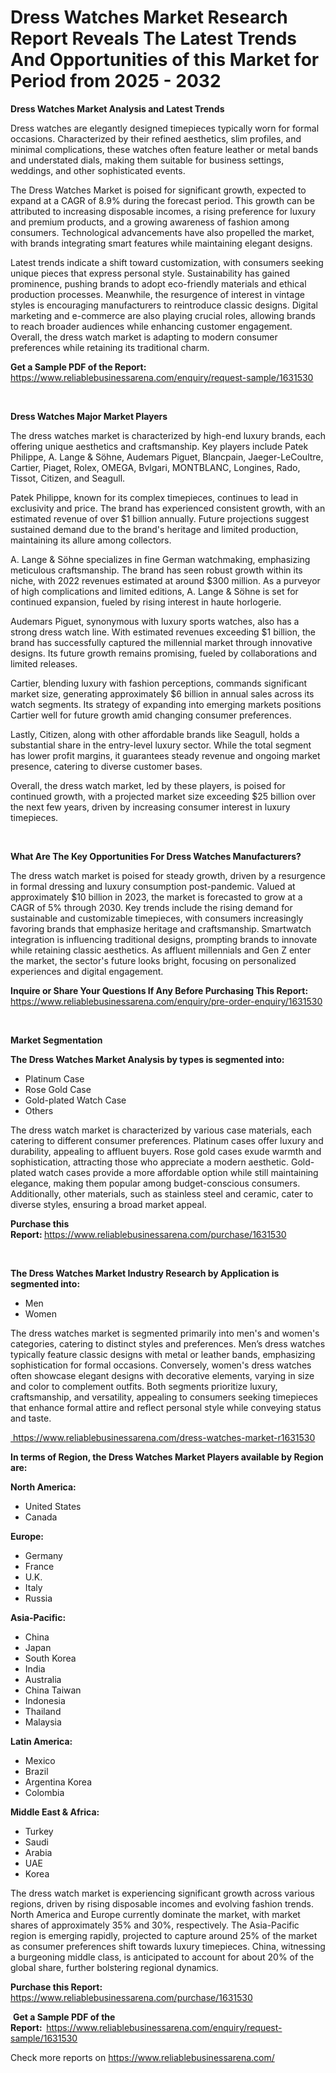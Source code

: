 <p><h1>Dress Watches Market Research Report Reveals The Latest Trends And Opportunities of this Market for Period from 2025 - 2032</h1></p><p><strong>Dress Watches Market Analysis and Latest Trends</strong></p>
<p><p>Dress watches are elegantly designed timepieces typically worn for formal occasions. Characterized by their refined aesthetics, slim profiles, and minimal complications, these watches often feature leather or metal bands and understated dials, making them suitable for business settings, weddings, and other sophisticated events.</p><p>The Dress Watches Market is poised for significant growth, expected to expand at a CAGR of 8.9% during the forecast period. This growth can be attributed to increasing disposable incomes, a rising preference for luxury and premium products, and a growing awareness of fashion among consumers. Technological advancements have also propelled the market, with brands integrating smart features while maintaining elegant designs.</p><p>Latest trends indicate a shift toward customization, with consumers seeking unique pieces that express personal style. Sustainability has gained prominence, pushing brands to adopt eco-friendly materials and ethical production processes. Meanwhile, the resurgence of interest in vintage styles is encouraging manufacturers to reintroduce classic designs. Digital marketing and e-commerce are also playing crucial roles, allowing brands to reach broader audiences while enhancing customer engagement. Overall, the dress watch market is adapting to modern consumer preferences while retaining its traditional charm.</p></p>
<p><strong>Get a Sample PDF of the Report:&nbsp;</strong> <a href="https://www.reliablebusinessarena.com/enquiry/request-sample/1631530?utm_campaign=3272&utm_medium=2&utm_source=Github&utm_content=ia&utm_term=05042025&utm_id=dress-watches">https://www.reliablebusinessarena.com/enquiry/request-sample/1631530</a></p>
<p>&nbsp;</p>
<p><strong>Dress Watches Major Market Players</strong></p>
<p><p>The dress watches market is characterized by high-end luxury brands, each offering unique aesthetics and craftsmanship. Key players include Patek Philippe, A. Lange & Söhne, Audemars Piguet, Blancpain, Jaeger-LeCoultre, Cartier, Piaget, Rolex, OMEGA, Bvlgari, MONTBLANC, Longines, Rado, Tissot, Citizen, and Seagull.</p><p>Patek Philippe, known for its complex timepieces, continues to lead in exclusivity and price. The brand has experienced consistent growth, with an estimated revenue of over $1 billion annually. Future projections suggest sustained demand due to the brand's heritage and limited production, maintaining its allure among collectors.</p><p>A. Lange & Söhne specializes in fine German watchmaking, emphasizing meticulous craftsmanship. The brand has seen robust growth within its niche, with 2022 revenues estimated at around $300 million. As a purveyor of high complications and limited editions, A. Lange & Söhne is set for continued expansion, fueled by rising interest in haute horlogerie.</p><p>Audemars Piguet, synonymous with luxury sports watches, also has a strong dress watch line. With estimated revenues exceeding $1 billion, the brand has successfully captured the millennial market through innovative designs. Its future growth remains promising, fueled by collaborations and limited releases.</p><p>Cartier, blending luxury with fashion perceptions, commands significant market size, generating approximately $6 billion in annual sales across its watch segments. Its strategy of expanding into emerging markets positions Cartier well for future growth amid changing consumer preferences.</p><p>Lastly, Citizen, along with other affordable brands like Seagull, holds a substantial share in the entry-level luxury sector. While the total segment has lower profit margins, it guarantees steady revenue and ongoing market presence, catering to diverse customer bases. </p><p>Overall, the dress watch market, led by these players, is poised for continued growth, with a projected market size exceeding $25 billion over the next few years, driven by increasing consumer interest in luxury timepieces.</p></p>
<p>&nbsp;</p>
<p><strong>What Are The Key Opportunities For Dress Watches Manufacturers?</strong></p>
<p><p>The dress watch market is poised for steady growth, driven by a resurgence in formal dressing and luxury consumption post-pandemic. Valued at approximately $10 billion in 2023, the market is forecasted to grow at a CAGR of 5% through 2030. Key trends include the rising demand for sustainable and customizable timepieces, with consumers increasingly favoring brands that emphasize heritage and craftsmanship. Smartwatch integration is influencing traditional designs, prompting brands to innovate while retaining classic aesthetics. As affluent millennials and Gen Z enter the market, the sector's future looks bright, focusing on personalized experiences and digital engagement.</p></p>
<p><strong>Inquire or Share Your Questions If Any Before Purchasing This Report:</strong> <a href="https://www.reliablebusinessarena.com/enquiry/pre-order-enquiry/1631530?utm_campaign=3272&utm_medium=2&utm_source=Github&utm_content=ia&utm_term=05042025&utm_id=dress-watches">https://www.reliablebusinessarena.com/enquiry/pre-order-enquiry/1631530</a></p>
<p>&nbsp;</p>
<p><strong>Market Segmentation</strong></p>
<p><strong>The Dress Watches Market Analysis by types is segmented into:</strong></p>
<p><ul><li>Platinum Case</li><li>Rose Gold Case</li><li>Gold-plated Watch Case</li><li>Others</li></ul></p>
<p><p>The dress watch market is characterized by various case materials, each catering to different consumer preferences. Platinum cases offer luxury and durability, appealing to affluent buyers. Rose gold cases exude warmth and sophistication, attracting those who appreciate a modern aesthetic. Gold-plated watch cases provide a more affordable option while still maintaining elegance, making them popular among budget-conscious consumers. Additionally, other materials, such as stainless steel and ceramic, cater to diverse styles, ensuring a broad market appeal.</p></p>
<p><strong>Purchase this Report:&nbsp;</strong><a href="https://www.reliablebusinessarena.com/purchase/1631530?utm_campaign=3272&utm_medium=2&utm_source=Github&utm_content=ia&utm_term=05042025&utm_id=dress-watches">https://www.reliablebusinessarena.com/purchase/1631530</a></p>
<p>&nbsp;</p>
<p><strong>The Dress Watches Market Industry Research by Application is segmented into:</strong></p>
<p><ul><li>Men</li><li>Women</li></ul></p>
<p><p>The dress watches market is segmented primarily into men's and women's categories, catering to distinct styles and preferences. Men’s dress watches typically feature classic designs with metal or leather bands, emphasizing sophistication for formal occasions. Conversely, women's dress watches often showcase elegant designs with decorative elements, varying in size and color to complement outfits. Both segments prioritize luxury, craftsmanship, and versatility, appealing to consumers seeking timepieces that enhance formal attire and reflect personal style while conveying status and taste.</p></p>
<p><a href="https://www.reliablebusinessarena.com/dress-watches-market-r1631530?utm_campaign=3272&utm_medium=2&utm_source=Github&utm_content=ia&utm_term=05042025&utm_id=dress-watches">&nbsp;https://www.reliablebusinessarena.com/dress-watches-market-r1631530</a></p>
<p><strong>In terms of Region, the Dress Watches Market Players available by Region are:</strong></p>
<p>
    <p> <strong> North America: </strong>
        <ul>
            <li>United States</li>
            <li>Canada</li>
        </ul>
        </p> 
    <p> <strong> Europe: </strong>
        <ul>
            <li>Germany</li>
            <li>France</li>
            <li>U.K.</li>
            <li>Italy</li>
            <li>Russia</li>
        </ul>
        </p> 
    <p> <strong> Asia-Pacific: </strong>
        <ul>
            <li>China</li>
            <li>Japan</li>
            <li>South Korea</li>
            <li>India</li>
            <li>Australia</li>
            <li>China Taiwan</li>
            <li>Indonesia</li>
            <li>Thailand</li>
            <li>Malaysia</li>
        </ul>
        </p> 
    <p> <strong> Latin America: </strong>
        <ul>
            <li>Mexico</li>
            <li>Brazil</li>
            <li>Argentina Korea</li>
            <li>Colombia</li>
        </ul>
        </p> 
    <p> <strong> Middle East & Africa: </strong>
        <ul>
            <li>Turkey</li>
            <li>Saudi</li>
            <li>Arabia</li>
            <li>UAE</li>
            <li>Korea</li>
        </ul>
    </p>
    </p>
<p><p>The dress watch market is experiencing significant growth across various regions, driven by rising disposable incomes and evolving fashion trends. North America and Europe currently dominate the market, with market shares of approximately 35% and 30%, respectively. The Asia-Pacific region is emerging rapidly, projected to capture around 25% of the market as consumer preferences shift towards luxury timepieces. China, witnessing a burgeoning middle class, is anticipated to account for about 20% of the global share, further bolstering regional dynamics.</p></p>
<p><strong>Purchase this Report: </strong><a href="https://www.reliablebusinessarena.com/purchase/1631530?utm_campaign=3272&utm_medium=2&utm_source=Github&utm_content=ia&utm_term=05042025&utm_id=dress-watches">https://www.reliablebusinessarena.com/purchase/1631530</a></p>
<p>&nbsp;<strong>Get a Sample PDF of the Report:&nbsp;&nbsp;</strong><a href="https://www.reliablebusinessarena.com/enquiry/request-sample/1631530?utm_campaign=3272&utm_medium=2&utm_source=Github&utm_content=ia&utm_term=05042025&utm_id=dress-watches">https://www.reliablebusinessarena.com/enquiry/request-sample/1631530</a></p>
<p><strong></strong></p>
<p>Check more reports on <a href="https://www.reliablebusinessarena.com/?utm_campaign=3272&utm_medium=2&utm_source=Github&utm_content=ia&utm_term=05042025&utm_id=dress-watches">https://www.reliablebusinessarena.com/</a></p>